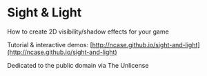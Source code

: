 Sight & Light
===============

How to create 2D visibility/shadow effects for your game

Tutorial & interactive demos: [http://ncase.github.io/sight-and-light](http://ncase.github.io/sight-and-light)

Dedicated to the public domain via The Unlicense
